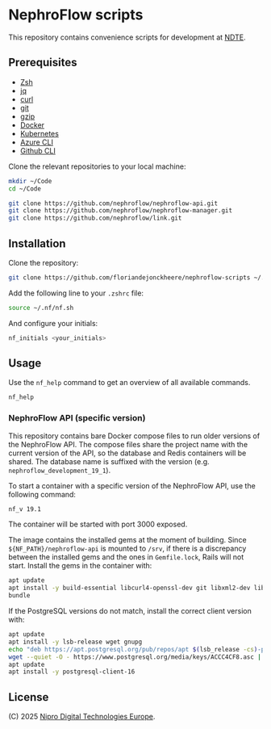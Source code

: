 # NephroFlow scripts

This repository contains convenience scripts for development at [NDTE](https://niprodigital.com).

## Prerequisites

- [Zsh](https://www.zsh.org)
- [jq](https://stedolan.github.io/jq/)
- [curl](https://curl.se/)
- [git](https://git-scm.com/)
- [gzip](https://www.gnu.org/software/gzip/)
- [Docker](https://www.docker.com/)
- [Kubernetes](https://kubernetes.io/)
- [Azure CLI](https://learn.microsoft.com/en-us/cli/azure/install-azure-cli)
- [Github CLI](https://cli.github.com/)

Clone the relevant repositories to your local machine:

```sh
mkdir ~/Code
cd ~/Code

git clone https://github.com/nephroflow/nephroflow-api.git
git clone https://github.com/nephroflow/nephroflow-manager.git
git clone https://github.com/nephroflow/link.git
```

## Installation

Clone the repository:

```bash
git clone https://github.com/floriandejonckheere/nephroflow-scripts ~/.nf/
```

Add the following line to your `.zshrc` file:

```bash
source ~/.nf/nf.sh
```

And configure your initials:

```bash
nf_initials <your_initials>
```

## Usage

Use the `nf_help` command to get an overview of all available commands.

```bash
nf_help
```

### NephroFlow API (specific version)

This repository contains bare Docker compose files to run older versions of the NephroFlow API.
The compose files share the project name with the current version of the API, so the database and Redis containers will be shared.
The database name is suffixed with the version (e.g. `nephroflow_development_19_1`).

To start a container with a specific version of the NephroFlow API, use the following command:

```bash
nf_v 19.1
```

The container will be started with port 3000 exposed.

The image contains the installed gems at the moment of building.
Since `${NF_PATH}/nephroflow-api` is mounted to `/srv`, if there is a discrepancy between the installed gems and the ones in `Gemfile.lock`, Rails will not start.
Install the gems in the container with:

```bash
apt update
apt install -y build-essential libcurl4-openssl-dev git libxml2-dev libxslt-dev libpq-dev libicu-dev
bundle
```

If the PostgreSQL versions do not match, install the correct client version with:

```bash
apt update
apt install -y lsb-release wget gnupg
echo "deb https://apt.postgresql.org/pub/repos/apt $(lsb_release -cs)-pgdg main" > /etc/apt/sources.list.d/pgdg.list
wget --quiet -O - https://www.postgresql.org/media/keys/ACCC4CF8.asc | apt-key add -
apt update
apt install -y postgresql-client-16
```

## License

(C) 2025 [Nipro Digital Technologies Europe](https://niprodigital.com/).
